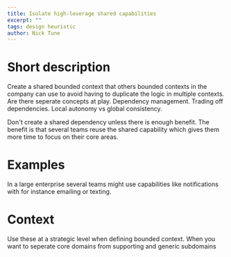 ```yaml
---
title: Isolate high-leverage shared capabilities
excerpt: ""
tags: design heuristic
author: Nick Tune
---
```


# Short description

Create a shared bounded context that others bounded contexts in the company can use to avoid having to duplicate the logic in multiple contexts. Are there seperate concepts at play. Dependency management. Trading off dependencies. Local autonomy vs global consistency.

Don't create a shared dependency unless there is enough benefit. The benefit is that several teams reuse the shared capability which gives them more time to focus on their core areas.

# Examples

In a large enterprise several teams might use capabilities like notifications with for instance emailing or texting. 

# Context

Use these at a strategic level when defining bounded context. When you want to seperate core domains from supporting and generic subdomains
